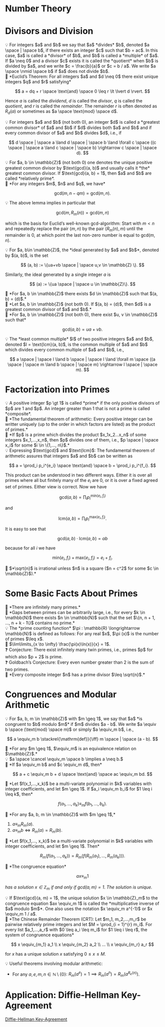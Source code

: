 # Number Theory

# Divisors and Division

<aside>
💡 For integers $a$ and $b$ we say that $a$ *divides* $b$, denoted $a \space | \space b$, if there exists an integer $c$ such that $b = ac$. In this case, $a$ is called a *divisor* of $b$, and $b$ is called a *multiple* of $a$. If $a \neq 0$ and a divisor $c$ exists it is called the *quotient* when $b$ is divided by $a$, and we write $c = \frac{b}{a}$ or $c = b / a$. We write $a \space \nmid \space b$ if $a$ does not divide $b$.

</aside>

<aside>
📖 *Euclid’s Theorem:
For all integers $a$ and $d \neq 0$ there exist unique integers $q$ and $r$ satisfying*

$$
a = dq + r \space \text{and} \space 0 \leq r \lt \lvert d \rvert.
$$

Hence $a$ is called the *dividend*, $d$ is called the *divisor*, $q$ is called the *quotient*, and $r$ is called the *remainder*. The remainder $r$ is often denoted as $R_d(a)$ or sometimes as $a \space \text{mod} \space d$.

</aside>

<aside>
💡 For integers $a$ and $b$ (not both 0), an integer $d$ is called a *greatest common divisor* of $a$ and $b$ if $d$ divides both $a$ and $b$ and if every common divisor of $a$ and $b$ divides $d$, i.e., if

$$
d \space | \space a \land d \space | \space b \land \forall c \space ((c \space | \space a \land c \space | \space b) \rightarrow c \space | \space d).
$$

</aside>

<aside>
💡 For $a, b \in \mathbb{Z}$ (not both 0) one denotes the unique positive greatest common divisor by $\text{gcd}(a, b)$ and usually calls it *the* greatest common divisor. If $\text{gcd}(a, b) = 1$, then $a$ and $b$ are called *relatively prime*.

</aside>

<aside>
📌 *For any integers $m$, $n$ and $q$, we have*

$$
\text{gcd}(m, n - qm) = \text{gcd}(m, n).
$$

</aside>

<aside>
💡 The above lemma implies in particular that

$$
\text{gcd}(m, R_m(n)) = \text{gcd}(m,n)
$$

which is the basis for Euclid’s well-known $\text{gcd}$-algorithm: Start with $m \lt n$ and repeatedly replace the pair $(m,n)$ by the pair $(R_m(n), m)$ until the remainder is 0, at which point the last non-zero number is equal to $\text{gcd}(m,n)$.

</aside>

<aside>
💡 For $a, b\in \mathbb{Z}$, the *ideal generated by $a$ and $b$*, denoted by $(a, b)$, is the set

$$
(a, b) := \{ua+vb \space | \space u,v \in \mathbb{Z} \}.
$$

Similarly, the ideal generated by a single integer $a$ is

$$
(a) := \{ua \space | \space u \in \mathbb{Z}\}.
$$

</aside>

<aside>
📌  *For $a, b \in \mathbb{Z}$ there exists $d \in \mathbb{Z}$ such that $(a, b) = (d)$.*

</aside>

<aside>
📌 *Let $a, b \in \mathbb{Z}$ (not both 0). If $(a, b) = (d)$, then $d$ is a greatest common divisor of $a$ and $b$.*

</aside>

<aside>
📎 *For $a, b \in \mathbb{Z}$ (not both 0), there exist $u, v \in \mathbb{Z}$ such that*

$$
\text{gcd}(a, b) = ua + vb.
$$

</aside>

<aside>
💡 The *least common multiple* $l$ of two positive integers $a$ and $b$, denoted $l = \text{lcm}(a, b)$, is the common multiple of $a$ and $b$ which divides every common multiple of $a$ and $b$, i.e.,

$$
a \space | \space l \land b \space | \space l \land \forall m \space ((a \space | \space m \land b \space | \space m) \rightarrow l \space | \space m).
$$

</aside>

# Factorization into Primes

<aside>
💡 A positive integer $p \gt 1$ is called *prime* if the only positive divisors of $p$ are 1 and $p$. An integer greater than 1 that is not a prime is called *composite*.

</aside>

<aside>
📖 *The fundamental theorem of arithmetic:
Every positive integer can be writter uniquely (up to the order in which factors are listed) as the product of primes.*

</aside>

<aside>
📌 *If $p$ is a prime which divides the product $x_1x_2...x_n$ of some integers $x_1,...,x_n$, then $p$ divides one of them, i.e., $p \space | \space x_i$ for some $i \in \{1,..., n\}$.*

</aside>

<aside>
💡 Expressing $\text{gcd}$ and $\text{lcm}$:
The fundamental theorem of arithmetic assures that integers $a$ and $b$ can be written as

$$
a = \prod_i p_i^{e_i} \space \text{and} \space b = \prod_i p_i^{f_i}.
$$

This product can be understood in two different ways. Either it is over all primes where all but finitely many of the $e_i$ are 0, or it is over a fixed agreed set of primes. Either view is correct. Now we have

$$
\text{gcd}(a, b) = \prod_i p_i^{\text{min}(e_i, f_i)}
$$

and

$$
\text{lcm}(a, b) = \prod_i p_i^{\text{max}(e_i, f_i)}.
$$

It is easy to see that

$$
\text{gcd}(a, b) \cdot \text{lcm}(a, b) = ab
$$

because for all $i$ we have

$$
\text{min}(e_i, f_i) + \text{max}(e_i, f_i) = e_i + f_i.
$$

</aside>

<aside>
📖 $*\sqrt{n}$ is irrational unless $n$ is a square ($n = c^2$ for some $c \in \mathbb{Z}$).*

</aside>

# Some Basic Facts About Primes

<aside>
📖 *There are infinitely many primes.*

</aside>

<aside>
📖 *Gaps between primes can be arbitrarily large, i.e., for every $k \in \mathbb{N}$ there exists $n \in \mathbb{N}$ such that the set $\{n, n + 1, ..., n + k - 1\}$ contains no prime.*

</aside>

<aside>
💡 The *prime counting function* $\pi : \mathbb{R} \longrightarrow \mathbb{N}$ is defined as follows: For any real $x$, $\pi (x)$ is the number of primes $\leq x$.

</aside>

<aside>
📖 $\lim\limits_{x \to \infty} \frac{\pi(x)\ln(x)}{x} = 1$.

</aside>

<aside>
❓ Conjecture:
There exist infinitely many twin primes, i.e., primes $p$ for which also $p + 2$ is prime.

</aside>

<aside>
❓ Goldbach’s Conjecture:
Every even number greater than 2 is the sum of two primes.

</aside>

<aside>
📌 *Every composite integer $n$ has a prime divisor $\leq \sqrt{n}$.*

</aside>

# Congruences and Modular Arithmetic

<aside>
💡 For $a, b, m \in \mathbb{Z}$ with $m \geq 1$, we say that $a$ *is congruent to $b$ modulo $m$* if $m$ divides  $a - b$. We write $a \equiv b \space (\text{mod} \space m)$ or simply $a \equiv_m b$, i.e.,

$$
a \equiv_m b \stackrel{\mathrm{def}}{\iff} m \space | \space (a - b).
$$

</aside>

<aside>
📌 *For any $m \geq 1$, $\equiv_m$ is an equivalence relation on $\mathbb{Z}$.*

</aside>

<aside>
💡 $a \space \cancel \equiv_m \space b \implies a \neq b.$

</aside>

<aside>
📌 *If $a \equiv_m b$ and $c \equiv_m d$, then*

$$
a + c \equiv_m b + d \space \text{and} \space ac \equiv_m bd.
$$

</aside>

<aside>
📎 *Let $f(x_1,...,x_k)$ be a multi-variate polynomial in $k$ variables with integer coefficients, and let $m \geq 1$. If $a_i \equiv_m b_i$ for $1 \leq i \leq k$, then*

$$
f(a_1, ..., a_k) \equiv_m f(b_1, ..., b_k).
$$

</aside>

<aside>
📌 *For any $a, b, m \in \mathbb{Z}$ with $m \geq 1$,*

1. $a \equiv_m R_m(a).$
2. $a \equiv_m b \iff R_m(a) = R_m(b).$
</aside>

<aside>
📎 *Let $f(x_1,..., x_k)$ be a multi-variate polynomial in $k$ variables with integer coefficients, and let $m \geq 1$. Then*

$$
R_m(f(a_1, ..., a_k)) = R_m(f(R_m(a_1), ..., R_m(a_k))).
$$

</aside>

<aside>
📌 *The congruence equation*

$$
ax \equiv_m 1
$$

*has a solution $x \in \mathbb{Z}_m$ if and only if $\text{gcd}(a, m) = 1$. The solution is unique.*

</aside>

<aside>
💡 If $\text{gcd}(a, m) = 1$, the unique solution $x \in \mathbb{Z}_m$ to the congruence equation $ax \equiv_m 1$ is called the *multiplicative inverse of $a$ modulo $m$*. One also uses the notation $x \equiv_m a^{-1}$ or $x \equiv_m 1 / a$.

</aside>

<aside>
📖 *The Chinese Remainder Theorem (CRT):
Let $m_1, m_2,...,m_r$ be pairwise relatively prime integers and let $M = \prod_{i = 1}^{r} m_i$. For every list $a_1,...,a_r$ with $0 \leq a_i \leq m_i$ for $1 \leq i \leq r$, the system of congruence equations*

$$
x \equiv_{m_1} a_1 \\
x \equiv_{m_2} a_2 \\
... \\
x \equiv_{m_r} a_r
$$

for $x$ has a unique solution $x$ satisfying $0 \leq x \le M$.

</aside>

<aside>
💡 Useful theorems involving modular arithmetic:

- For any $a,e,m,n \in \mathbb{N} \setminus\{0\}$: $R_m(a^e) = 1 \implies R_m(a^n) = R_m(a^{R_e(n)})$.
</aside>

# Application: Diffie-Hellman Key-Agreement

[Diffie-Hellman Key-Agreement](Number%20The%20ad0a4/Diffie-Hel%20075c2.md)
